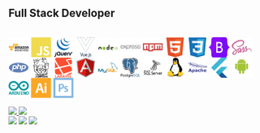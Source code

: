 ## Full Stack Developer

<div style="display: inline_block"><br>
  <img align="center" height="40" width="40" src="https://raw.githubusercontent.com/devicons/devicon/master/icons/amazonwebservices/amazonwebservices-original-wordmark.svg">
  <img align="center" height="40" width="40" src="https://raw.githubusercontent.com/devicons/devicon/master/icons/javascript/javascript-plain.svg">
  <img align="center" height="40" width="40" src="https://raw.githubusercontent.com/devicons/devicon/master/icons/jquery/jquery-original-wordmark.svg">
  <img align="center" height="40" width="40" src="https://raw.githubusercontent.com/devicons/devicon/master/icons/vuejs/vuejs-line-wordmark.svg">
  <img align="center" height="40" width="40" src="https://raw.githubusercontent.com/devicons/devicon/master/icons/nodejs/nodejs-original-wordmark.svg">
  <img align="center" height="40" width="40" src="https://raw.githubusercontent.com/devicons/devicon/master/icons/express/express-original-wordmark.svg">
  <img align="center" height="40" width="40" src="https://raw.githubusercontent.com/devicons/devicon/master/icons/npm/npm-original-wordmark.svg">
  <img align="center" height="40" width="40" src="https://raw.githubusercontent.com/devicons/devicon/master/icons/html5/html5-original.svg">
  <img align="center" height="40" width="40" src="https://raw.githubusercontent.com/devicons/devicon/master/icons/css3/css3-original.svg">
  <img align="center" height="40" width="40" src="https://raw.githubusercontent.com/devicons/devicon/master/icons/bootstrap/bootstrap-original.svg">
  <img align="center" height="40" width="40" src="https://raw.githubusercontent.com/devicons/devicon/master/icons/sass/sass-original.svg">
  <img align="center" height="40" width="40" src="https://raw.githubusercontent.com/devicons/devicon/master/icons/php/php-plain.svg">
  <img align="center" height="40" width="40" src="https://raw.githubusercontent.com/devicons/devicon/master/icons/composer/composer-line-wordmark.svg">
  <img align="center" height="40" width="40" src="https://raw.githubusercontent.com/devicons/devicon/master/icons/laravel/laravel-plain-wordmark.svg">
  <img align="center" height="40" width="40" src="https://raw.githubusercontent.com/devicons/devicon/master/icons/angularjs/angularjs-original.svg">
  <img align="center" height="40" width="40" src="https://raw.githubusercontent.com/devicons/devicon/master/icons/mysql/mysql-original-wordmark.svg">
  <img align="center" height="40" width="40" src="https://raw.githubusercontent.com/devicons/devicon/master/icons/postgresql/postgresql-original-wordmark.svg">
  <img align="center" height="40" width="40" src="https://raw.githubusercontent.com/devicons/devicon/master/icons/microsoftsqlserver/microsoftsqlserver-plain-wordmark.svg">
  <img align="center" height="40" width="40" src="https://raw.githubusercontent.com/devicons/devicon/master/icons/linux/linux-original.svg">
  <img align="center" height="40" width="40" src="https://raw.githubusercontent.com/devicons/devicon/master/icons/apache/apache-line-wordmark.svg">
  <img align="center" height="40" width="40" src="https://raw.githubusercontent.com/devicons/devicon/master/icons/flutter/flutter-original.svg">
  <img align="center" height="40" width="40" src="https://raw.githubusercontent.com/devicons/devicon/master/icons/android/android-original-wordmark.svg">
  <img align="center" height="40" width="40" src="https://raw.githubusercontent.com/devicons/devicon/master/icons/arduino/arduino-original-wordmark.svg">
  <img align="center" height="40" width="40" src="https://raw.githubusercontent.com/devicons/devicon/master/icons/illustrator/illustrator-plain.svg">
  <img align="center" height="40" width="40" src="https://raw.githubusercontent.com/devicons/devicon/master/icons/photoshop/photoshop-line.svg">
</div>
<br>
 <div>
  <a href="https://github.com/gsg500">
  <img height="130em" src="https://github-readme-stats.vercel.app/api?username=gsg500&show_icons=true&theme=highcontrast&include_all_commits=true&count_private=true"/>
  <img height="130em" src="https://github-readme-stats.vercel.app/api/top-langs/?username=gsg500&layout=compact&langs_count=7&theme=highcontrast"/>
</div>

  <div> 
  <a href = "mailto:guilherme0500@hotmail.com"><img src="https://img.shields.io/badge/-Hotmail-%23333?style=for-the-badge&logo=hotmail&logoColor=white" target="_blank"></a>
  <a href = "mailto:guilhermesantosgomes@protonmail.com"><img src="https://img.shields.io/badge/ProtonMail-8B89CC?style=for-the-badge&logo=protonmail&logoColor=white"       target="_blank"></a>
  <a href="https://www.linkedin.com/in/adebayo-guilherme-55a81b198/" target="_blank"><img src="https://img.shields.io/badge/-LinkedIn-%230077B5?style=for-the-badge&logo=linkedin&logoColor=white" target="_blank"></a>
 
</div>

